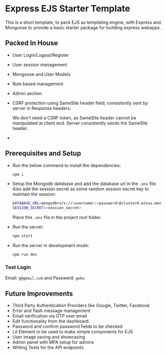 # Express EJS Starter Template

This is a short template, to pack EJS as templating engine, with Express and Mongoose to provide a basic starter package for building express webapps.

## Packed In House

* User Login/Logout/Register
* User session management
* Mongoose and User Models
* Role based management
* Admin section
* CSRF protection using SameSite header field, consistently sent by server in Response headers.

    We don't need a CSRF token, as SameSite header cannot be manipulated at client end. Server consistently sends the SameSite header.

* 

## Prerequisites and Setup

* Run the below command to install the dependencies:

    ```bash
    npm i
    ```

* Setup the Mongodb database and add the database url in the `.env` file. Also add the session secret as some random session secret key to maintain the session:

    ```bash
    DATABASE_URL=mongodb+srv://<username>:<password>@cluster0.wtxus.mongodb.net/<dbname>?retryWrites=true&w=majority
    SESSION_SECRET=<session_secret>
    ```

    Place this `.env` file in the project root folder.

* Run the server:

    ```bash
    npm start
    ```

* Run the server in development mode:

    ```bash
    npm run dev
    ```

### Test Login

Email: `g@gmail.com` and Password: `goku`

## Future Improvements

* Third Party Authentication Providers like Google, Twitter, Facebook
* Error and flash message management
* Email verification via OTP over email
* Edit functionality from the dashboard. 
* Password and confirm password fields to be checked
* Lit Element to be used to make simple components for EJS
* User image saving and showcasing
* Admin panel with MFA setup for admins
* Writing Tests for the API endpoints
